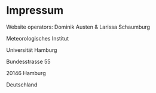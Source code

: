 # Impressum


Website operators: Dominik Austen & Larissa Schaumburg

Meteorologisches Institut

Universität Hamburg

Bundesstrasse 55

20146 Hamburg

Deutschland


